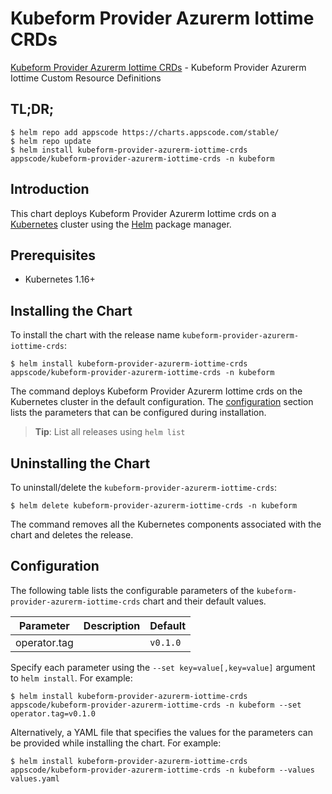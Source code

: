 # Kubeform Provider Azurerm Iottime CRDs

[Kubeform Provider Azurerm Iottime CRDs](https://github.com/kubeform) - Kubeform Provider Azurerm Iottime Custom Resource Definitions

## TL;DR;

```console
$ helm repo add appscode https://charts.appscode.com/stable/
$ helm repo update
$ helm install kubeform-provider-azurerm-iottime-crds appscode/kubeform-provider-azurerm-iottime-crds -n kubeform
```

## Introduction

This chart deploys Kubeform Provider Azurerm Iottime crds on a [Kubernetes](http://kubernetes.io) cluster using the [Helm](https://helm.sh) package manager.

## Prerequisites

- Kubernetes 1.16+

## Installing the Chart

To install the chart with the release name `kubeform-provider-azurerm-iottime-crds`:

```console
$ helm install kubeform-provider-azurerm-iottime-crds appscode/kubeform-provider-azurerm-iottime-crds -n kubeform
```

The command deploys Kubeform Provider Azurerm Iottime crds on the Kubernetes cluster in the default configuration. The [configuration](#configuration) section lists the parameters that can be configured during installation.

> **Tip**: List all releases using `helm list`

## Uninstalling the Chart

To uninstall/delete the `kubeform-provider-azurerm-iottime-crds`:

```console
$ helm delete kubeform-provider-azurerm-iottime-crds -n kubeform
```

The command removes all the Kubernetes components associated with the chart and deletes the release.

## Configuration

The following table lists the configurable parameters of the `kubeform-provider-azurerm-iottime-crds` chart and their default values.

|  Parameter   | Description | Default  |
|--------------|-------------|----------|
| operator.tag |             | `v0.1.0` |


Specify each parameter using the `--set key=value[,key=value]` argument to `helm install`. For example:

```console
$ helm install kubeform-provider-azurerm-iottime-crds appscode/kubeform-provider-azurerm-iottime-crds -n kubeform --set operator.tag=v0.1.0
```

Alternatively, a YAML file that specifies the values for the parameters can be provided while
installing the chart. For example:

```console
$ helm install kubeform-provider-azurerm-iottime-crds appscode/kubeform-provider-azurerm-iottime-crds -n kubeform --values values.yaml
```
